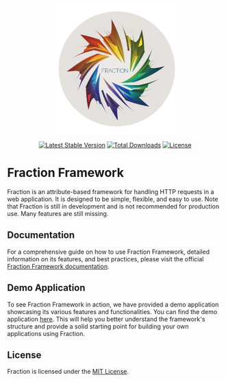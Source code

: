 <p align="center"><a href="https://fraction.anir.cloud" target="_blank"><img src="https://github.com/fraction-framework/fraction/blob/main/images/logo.png?raw=true" width="300" alt="Fraction Logo"></a></p>

<p align="center">
<a href="https://packagist.org/packages/laravel/framework"><img src="https://img.shields.io/packagist/v/fraction-framework/fraction" alt="Latest Stable Version"></a>
<a href="https://packagist.org/packages/laravel/framework"><img src="https://img.shields.io/packagist/dt/fraction-framework/fraction" alt="Total Downloads"></a>
<a href="https://packagist.org/packages/laravel/framework"><img src="https://img.shields.io/packagist/l/fraction-framework/fraction" alt="License"></a>
</p>

# Fraction Framework

Fraction is an attribute-based framework for handling HTTP requests in a web application. It is designed to be simple,
flexible, and easy to use.
Note that Fraction is still in development and is not recommended for production use. Many features are still missing.

## Documentation

For a comprehensive guide on how to use Fraction Framework, detailed information on its features, and best practices,
please visit the official [Fraction Framework documentation](https://fraction.anir.cloud).

## Demo Application

To see Fraction Framework in action, we have provided a demo application showcasing its various features and
functionalities. You can find the demo application [here](https://github.com/fraction-framework/demo-app). This will
help you better understand the framework's structure and provide a solid starting point for building your own
applications using Fraction.

## License

Fraction is licensed under the [MIT License](LICENSE).

